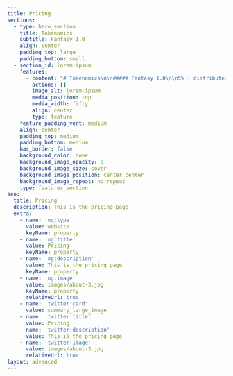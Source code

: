```yaml
---
title: Pricing
sections:
  - type: hero_section
    title: Tokenomics
    subtitle: Fantasy 1.0
    align: center
    padding_top: large
    padding_bottom: small
  - section_id: lorem-ipsum
    features:
      - content: "# Tokenomics\n\n##### Fantasy 1.0\n\n5% - distributed to top creators\_ who use fantasy platform it will be based on perks\n\n0.8% - Team\_\n\n30%\_ - Presale\n\n8%\_ - Seed sale\n\n5% - Marketing\_\n\n1%\_ - Distributed to fantasy users\_\n\n45%\_ - Burn\n"
        actions: []
        image_alt: lorem-ipsum
        media_position: top
        media_width: fifty
        align: center
        type: feature
    feature_padding_vert: medium
    align: center
    padding_top: medium
    padding_bottom: medium
    has_border: false
    background_color: none
    background_image_opacity: 0
    background_image_size: cover
    background_image_position: center center
    background_image_repeat: no-repeat
    type: features_section
seo:
  title: Pricing
  description: This is the pricing page
  extra:
    - name: 'og:type'
      value: website
      keyName: property
    - name: 'og:title'
      value: Pricing
      keyName: property
    - name: 'og:description'
      value: This is the pricing page
      keyName: property
    - name: 'og:image'
      value: images/about-3.jpg
      keyName: property
      relativeUrl: true
    - name: 'twitter:card'
      value: summary_large_image
    - name: 'twitter:title'
      value: Pricing
    - name: 'twitter:description'
      value: This is the pricing page
    - name: 'twitter:image'
      value: images/about-3.jpg
      relativeUrl: true
layout: advanced
---
```

